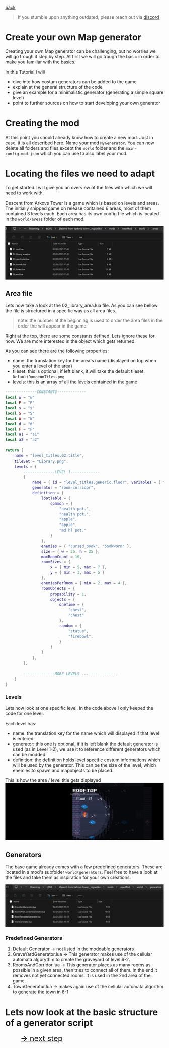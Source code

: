 <a href="../index.md">back</a>

>If you stumble upon anything outdated, please reach out via [discord](https://discord.gg/uJjuuAH5uX)

# Create your own Map generator
Creating your own Map generator can be challenging, but no worries we will go trough it step by step. At first we will go trough the basic in order to make you familiar with the basics.

In this Tutorial I will
- dive into how costum generators can be added to the game
- explain at the general structure of the code
- give an example for a minimalistic generator (generating a simple square level)
- point to further sources on how to start developing your own generator

# Creating the mod
At this point you should already know how to create a new mod. Just in case, it is all described [here](../../mod-creation.md). Name your mod `MyGenerator`. You can now delete all folders and files except the `world` folder and the `main-config.mod.json` which you can use to also label your mod.

# Locating the files we need to adapt
To get started I will give you an overview of the files with which we will need to work with.

Descent from Arkovs Tower is a game which is based on levels and areas. The initially shipped game on release contained 6 areas, most of them contained 3 levels each. Each area has its own config file which is located in the `world/areas` folder of each mod.

![alt text](area-folder.png)

## Area file

Lets now take a look at the 02_library_area.lua file. As you can see bellow the file is structured in a specific way as all area files.

> note: the number at the beginning is used to order the area files in the order the will appear in the game

Right at the top, there are some constants defined. Lets ignore these for now. We are more interested in the object which gets returned.

As you can see there are the following properties:
- name: the translation key for the area's name (displayed on top when you enter a level of the area)
- tileset: this is optional, if left blank, it will take the default tileset: `DefaultDungeonTiles.png`
- levels: this is an array of all the levels contained in the game

```lua
--------------CONSTANTS-------------
local w = "w"
local P = "P"
local s = "s"
local S = "S"
local W = "W"
local d = "d"
local F = "F"
local a1 = "a1"
local a2 = "a2"

return {
    name = "level_titles.02.title",
    tileSet = "Library.png",
    levels = {
        --------------LEVEL 1-------------
        {
            name = { id = "level_titles.generic.floor", variables = { floor = 15 } },
            generator = "room-corridor",
            definition = {
                lootTable = {
                    common = {
                        "health pot.",
                        "health pot.",
                        "apple",
                        "apple",
                        "md hl pot."
                    }
                },
                enemies = { "cursed_book", "bookworm" },
                size = { w = 25, h = 25 },
                maxRoomCount = 10,
                roomSizes = {
                    x = { min = 5, max = 7 },
                    y = { min = 3, max = 5 }
                },
                enemiesPerRoom = { min = 2, max = 4 },
                roomObjects = {
                    propability = 1,
                    objects = {
                        oneTime = {
                            "chest",
                            "chest"
                        },
                        random = {
                            "statue",
                            "firebowl",
                        }
                    }
                }
            },
        },

        --------------MORE LEVELS ...-------------
    }
}
```
### Levels
Lets now look at one specific level. In the code above I only keeped the code for one level.

Each level has:
- name: the translation key for the name which will displayed if that level is entered.
- generator: this one is optional, if it is left blank the default generator is used (as in Level 1-2), we use it to reference different generators which can be modded.
- definition: the definition holds level specific costum informations which will be used by the generator. This can be the size of the level, which enemies to spawn and mapobjects to be placed. 


This is how the area / level title gets displayed
![level title](level-title.png)

## Generators
The base game already comes with a few predefined generators. These are located in a mod's subfolder `world\generators`. Feel free to have a look at the files and take them as inspiration for your own creations.

![alt text](generators.png)

### Predefined Generators
1. Default Generator -> not listed in the moddable generators
2. GraveYardGenerator.lua -> This generator makes use of the cellular automata algorythm to create the graveyard of level 6-2.
3. RoomsAndCorridor.lua -> This generator places as many rooms as possible in a given area, then tries to connect all of them. In the end it removes not yet connected rooms. It is used in the 2nd area of the game.
4. TownGenerator.lua -> makes again use of the cellular automata algorthm to generate the town in 6-1

# Lets now look at the basic structure of a generator script

<a href="./generator-structure.md" style="margin-left: 48px; font-size: 24px">-> next step</a>
